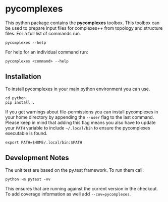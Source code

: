 # pycomplexes 

This python package contains the **pycomplexes** toolbox. This toolbox can be
used to prepare input files for complexes++ from topology and structure files.
For a full list of commands run.

    pycomplexes --help

For help for an individual command run:

    pycomplexes <command> --help

## Installation

To install pycomplexes in your main python environment you can use.

    cd python
    pip install .

If you get warnings about file-permissions you can install pycomplexes in your
home directory by appending the `--user` flag to the last command. Please keep
in mind that adding this flag means you also have to update your `PATH` variable
to include `~/.local/bin` to ensure the pycomplexes executable is found.

    export PATH=$HOME/.local/bin:$PATH

## Development Notes

The unit test are based on the py.test framework. To run them call:

    python -m pytest -vv

This ensures that are running against the current version in the checkout. To
add coverage information as well add `--cov=pycomplexes`.
